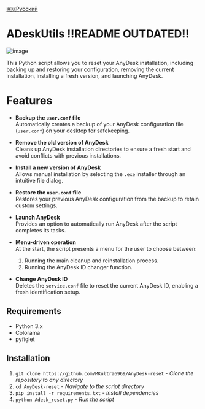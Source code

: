 [🇷🇺Русский](https://github.com/Project-MKDELTA/MK_ADeskUtils/blob/main/README.ru.md)

# ADeskUtils !!README OUTDATED!!
![image](https://github.com/user-attachments/assets/26d64902-b5e1-4858-ba1a-0e86ccb8622c)





This Python script allows you to reset your AnyDesk installation, including backing up and restoring your configuration, removing the current installation, installing a fresh version, and launching AnyDesk.

# Features

- **Backup the `user.conf` file**  
  Automatically creates a backup of your AnyDesk configuration file (`user.conf`) on your desktop for safekeeping.

- **Remove the old version of AnyDesk**  
  Cleans up AnyDesk installation directories to ensure a fresh start and avoid conflicts with previous installations.

- **Install a new version of AnyDesk**  
  Allows manual installation by selecting the `.exe` installer through an intuitive file dialog.

- **Restore the `user.conf` file**  
  Restores your previous AnyDesk configuration from the backup to retain custom settings.

- **Launch AnyDesk**  
  Provides an option to automatically run AnyDesk after the script completes its tasks.

- **Menu-driven operation**  
  At the start, the script presents a menu for the user to choose between:
  1. Running the main cleanup and reinstallation process.
  2. Running the AnyDesk ID changer function.

- **Change AnyDesk ID**  
  Deletes the `service.conf` file to reset the current AnyDesk ID, enabling a fresh identification setup.


## Requirements
- Python 3.x
- Colorama
- pyfiglet

## Installation

1. `git clone https://github.com/MKultra6969/AnyDesk-reset` - _Clone the repository to any directory_
2. `cd AnyDesk-reset` - _Navigate to the script directory_
3. `pip install -r requirements.txt` - _Install dependencies_
4. `python Adesk_reset.py` - _Run the script_

